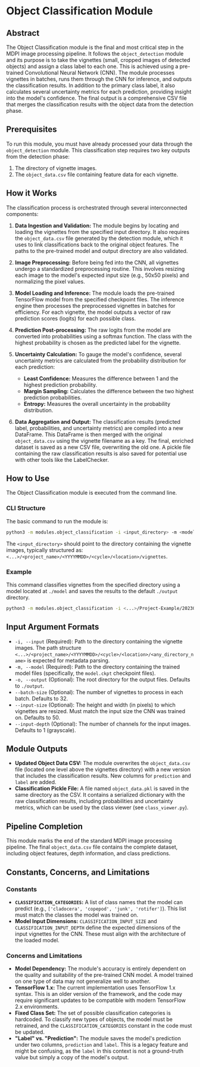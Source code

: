 # Object Classification Module

## Abstract

The Object Classification module is the final and most critical step in the MDPI image processing pipeline. It follows the `object_detection` module and its purpose is to take the vignettes (small, cropped images of detected objects) and assign a class label to each one. This is achieved using a pre-trained Convolutional Neural Network (CNN). The module processes vignettes in batches, runs them through the CNN for inference, and outputs the classification results. In addition to the primary class label, it also calculates several uncertainty metrics for each prediction, providing insight into the model's confidence. The final output is a comprehensive CSV file that merges the classification results with the object data from the detection phase.

## Prerequisites

To run this module, you must have already processed your data through the `object_detection` module. This classification step requires two key outputs from the detection phase:
1.  The directory of vignette images.
2.  The `object_data.csv` file containing feature data for each vignette.

## How it Works

The classification process is orchestrated through several interconnected components:

1.  **Data Ingestion and Validation:** The module begins by locating and loading the vignettes from the specified input directory. It also requires the `object_data.csv` file generated by the detection module, which it uses to link classifications back to the original object features. The paths to the pre-trained model and output directory are also validated.

2.  **Image Preprocessing:** Before being fed into the CNN, all vignettes undergo a standardized preprocessing routine. This involves resizing each image to the model's expected input size (e.g., 50x50 pixels) and normalizing the pixel values.

3.  **Model Loading and Inference:** The module loads the pre-trained TensorFlow model from the specified checkpoint files. The inference engine then processes the preprocessed vignettes in batches for efficiency. For each vignette, the model outputs a vector of raw prediction scores (logits) for each possible class.

4.  **Prediction Post-processing:** The raw logits from the model are converted into probabilities using a softmax function. The class with the highest probability is chosen as the predicted label for the vignette.

5.  **Uncertainty Calculation:** To gauge the model's confidence, several uncertainty metrics are calculated from the probability distribution for each prediction:
    *   **Least Confidence:** Measures the difference between 1 and the highest prediction probability.
    *   **Margin Sampling:** Calculates the difference between the two highest prediction probabilities.
    *   **Entropy:** Measures the overall uncertainty in the probability distribution.

6.  **Data Aggregation and Output:** The classification results (predicted label, probabilities, and uncertainty metrics) are compiled into a new DataFrame. This DataFrame is then merged with the original `object_data.csv` using the vignette filename as a key. The final, enriched dataset is saved as a new CSV file, overwriting the old one. A pickle file containing the raw classification results is also saved for potential use with other tools like the LabelChecker.

## How to Use

The Object Classification module is executed from the command line.

### CLI Structure

The basic command to run the module is:

```bash
python3 -m modules.object_classification -i <input_directory> -m <model_directory> -o <output_directory>
```

The `<input_directory>` should point to the directory containing the vignette images, typically structured as: `<...>/<project_name>/<YYYYMMDD>/<cycle>/<location>/vignettes`.

### Example

This command classifies vignettes from the specified directory using a model located at `./model` and saves the results to the default `./output` directory.

```bash
python3 -m modules.object_classification -i <...>/Project-Example/20230424/day/E07-01/vignettes -m ./model
```

## Input Argument Formats

-   `-i, --input` (Required): Path to the directory containing the vignette images. The path structure `<...>/<project_name>/<YYYYMMDD>/<cycle>/<location>/<any_directory_name>` is expected for metadata parsing.
-   `-m, --model` (Required): Path to the directory containing the trained model files (specifically, the `model.ckpt` checkpoint files).
-   `-o, --output` (Optional): The root directory for the output files. Defaults to `./output`.
-   `--batch-size` (Optional): The number of vignettes to process in each batch. Defaults to 32.
-   `--input-size` (Optional): The height and width (in pixels) to which vignettes are resized. Must match the input size the CNN was trained on. Defaults to 50.
-   `--input-depth` (Optional): The number of channels for the input images. Defaults to 1 (grayscale).

## Module Outputs

-   **Updated Object Data CSV:** The module overwrites the `object_data.csv` file (located one level above the vignettes directory) with a new version that includes the classification results. New columns for `prediction` and `label` are added.
-   **Classification Pickle File:** A file named `object_data.pkl` is saved in the same directory as the CSV. It contains a serialized dictionary with the raw classification results, including probabilities and uncertainty metrics, which can be used by the class viewer (see `class_viewer.py`).

## Pipeline Completion

This module marks the end of the standard MDPI image processing pipeline. The final `object_data.csv` file contains the complete dataset, including object features, depth information, and class predictions.

## Constants, Concerns, and Limitations

### Constants

-   **`CLASSIFICATION_CATEGORIES`:** A list of class names that the model can predict (e.g., `['cladocera', 'copepod', 'junk', 'rotifer']`). This list must match the classes the model was trained on.
-   **Model Input Dimensions:** `CLASSIFICATION_INPUT_SIZE` and `CLASSIFICATION_INPUT_DEPTH` define the expected dimensions of the input vignettes for the CNN. These must align with the architecture of the loaded model.

### Concerns and Limitations

-   **Model Dependency:** The module's accuracy is entirely dependent on the quality and suitability of the pre-trained CNN model. A model trained on one type of data may not generalize well to another.
-   **TensorFlow 1.x:** The current implementation uses TensorFlow 1.x syntax. This is an older version of the framework, and the code may require significant updates to be compatible with modern TensorFlow 2.x environments.
-   **Fixed Class Set:** The set of possible classification categories is hardcoded. To classify new types of objects, the model must be retrained, and the `CLASSIFICATION_CATEGORIES` constant in the code must be updated.
-   **"Label" vs. "Prediction":** The module saves the model's prediction under two columns, `prediction` and `label`. This is a legacy feature and might be confusing, as the `label` in this context is not a ground-truth value but simply a copy of the model's output.

